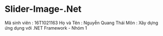 # Slider-Image-.Net
Mã sinh viên : 16T1021163
Họ và Tên : Nguyễn Quang Thái
Môn : Xây dựng ứng dụng với .NET Framework - Nhóm 1
